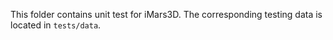 This folder contains unit test for iMars3D.
The corresponding testing data is located in `tests/data`.